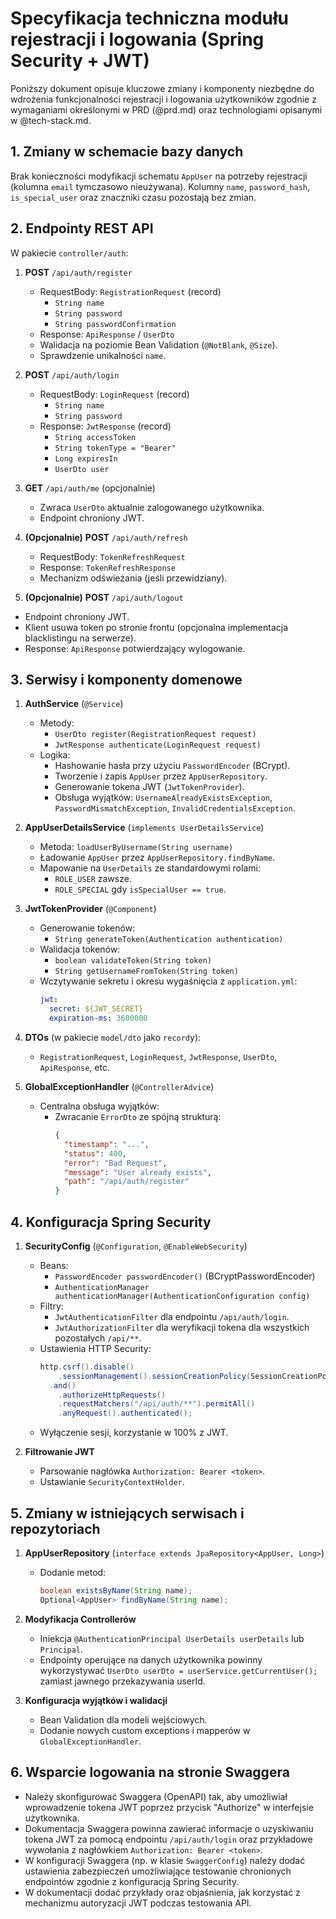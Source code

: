 # Specyfikacja techniczna modułu rejestracji i logowania (Spring Security + JWT)

Poniższy dokument opisuje kluczowe zmiany i komponenty niezbędne do wdrożenia funkcjonalności rejestracji i logowania użytkowników zgodnie z wymaganiami określonymi w PRD (@prd.md) oraz technologiami opisanymi w @tech-stack.md.

## 1. Zmiany w schemacie bazy danych

Brak konieczności modyfikacji schematu `AppUser` na potrzeby rejestracji (kolumna `email` tymczasowo nieużywana). Kolumny `name`, `password_hash`, `is_special_user` oraz znaczniki czasu pozostają bez zmian.

## 2. Endpointy REST API

W pakiecie `controller/auth`:

1. **POST** `/api/auth/register`
   - RequestBody: `RegistrationRequest` (record)
     - `String name`
     - `String password`
     - `String passwordConfirmation`
   - Response: `ApiResponse` / `UserDto`
   -  Walidacja na poziomie Bean Validation (`@NotBlank`, `@Size`).
   - Sprawdzenie unikalności `name`.

2. **POST** `/api/auth/login`
   - RequestBody: `LoginRequest` (record)
     - `String name`
     - `String password`
   - Response: `JwtResponse` (record)
     - `String accessToken`
     - `String tokenType = "Bearer"`
     - `Long expiresIn`
     - `UserDto user`

3. **GET** `/api/auth/me` (opcjonalnie)
   - Zwraca `UserDto` aktualnie zalogowanego użytkownika.
   - Endpoint chroniony JWT.

4. **(Opcjonalnie)** **POST** `/api/auth/refresh`
   - RequestBody: `TokenRefreshRequest`
   - Response: `TokenRefreshResponse`
   - Mechanizm odświeżania (jeśli przewidziany).

5. **(Opcjonalnie)** **POST** `/api/auth/logout`
  - Endpoint chroniony JWT.
  - Klient usuwa token po stronie frontu (opcjonalna implementacja blacklistingu na serwerze).
  - Response: `ApiResponse` potwierdzający wylogowanie.

## 3. Serwisy i komponenty domenowe

1. **AuthService** (`@Service`)
   - Metody:
     - `UserDto register(RegistrationRequest request)`
     - `JwtResponse authenticate(LoginRequest request)`
   - Logika:
     - Hashowanie hasła przy użyciu `PasswordEncoder` (BCrypt).
     - Tworzenie i zapis `AppUser` przez `AppUserRepository`.
     - Generowanie tokena JWT (`JwtTokenProvider`).
     - Obsługa wyjątków: `UsernameAlreadyExistsException`, `PasswordMismatchException`, `InvalidCredentialsException`.

2. **AppUserDetailsService** (`implements UserDetailsService`)
   - Metoda: `loadUserByUsername(String username)`
   - Ładowanie `AppUser` przez `AppUserRepository.findByName`.
   - Mapowanie na `UserDetails` ze standardowymi rolami:
     - `ROLE_USER` zawsze.
     - `ROLE_SPECIAL` gdy `isSpecialUser == true`.

3. **JwtTokenProvider** (`@Component`)
   - Generowanie tokenów:
     - `String generateToken(Authentication authentication)`
   - Walidacja tokenów:
     - `boolean validateToken(String token)`
     - `String getUsernameFromToken(String token)`
   - Wczytywanie sekretu i okresu wygaśnięcia z `application.yml`:
     ```yaml
     jwt:
       secret: ${JWT_SECRET}
       expiration-ms: 3600000
     ```

4. **DTOs** (w pakiecie `model/dto` jako `record`y):
   - `RegistrationRequest`, `LoginRequest`, `JwtResponse`, `UserDto`, `ApiResponse`, etc.

5. **GlobalExceptionHandler** (`@ControllerAdvice`)
   - Centralna obsługa wyjątków:
     - Zwracanie `ErrorDto` ze spójną strukturą:
       ```json
       {
         "timestamp": "...",
         "status": 400,
         "error": "Bad Request",
         "message": "User already exists",
         "path": "/api/auth/register"
       }
       ```

## 4. Konfiguracja Spring Security

1. **SecurityConfig** (`@Configuration`, `@EnableWebSecurity`)
   - Beans:
     - `PasswordEncoder passwordEncoder()` (BCryptPasswordEncoder)
     - `AuthenticationManager authenticationManager(AuthenticationConfiguration config)`
   - Filtry:
     - `JwtAuthenticationFilter` dla endpointu `/api/auth/login`.
     - `JwtAuthorizationFilter` dla weryfikacji tokena dla wszystkich pozostałych `/api/**`.
   - Ustawienia HTTP Security:
     ```java
     http.csrf().disable()
         .sessionManagement().sessionCreationPolicy(SessionCreationPolicy.STATELESS)
       .and()
         .authorizeHttpRequests()
         .requestMatchers("/api/auth/**").permitAll()
         .anyRequest().authenticated();
     ```
   - Wyłączenie sesji, korzystanie w 100% z JWT.

2. **Filtrowanie JWT**
   - Parsowanie nagłówka `Authorization: Bearer <token>`.
   - Ustawianie `SecurityContextHolder`.

## 5. Zmiany w istniejących serwisach i repozytoriach

1. **AppUserRepository** (`interface extends JpaRepository<AppUser, Long>`)
   - Dodanie metod:
     ```java
     boolean existsByName(String name);
     Optional<AppUser> findByName(String name);
     ```

2. **Modyfikacja Controllerów**
   - Iniekcja `@AuthenticationPrincipal UserDetails userDetails` lub `Principal`.
   - Endpointy operujące na danych użytkownika powinny wykorzystywać `UserDto userDto = userService.getCurrentUser();` zamiast jawnego przekazywania userId.

3. **Konfiguracja wyjątków i walidacji**
   - Bean Validation dla modeli wejściowych.
   - Dodanie nowych custom exceptions i mapperów w `GlobalExceptionHandler`.

## 6. Wsparcie logowania na stronie Swaggera

- Należy skonfigurować Swaggera (OpenAPI) tak, aby umożliwiał wprowadzenie tokena JWT poprzez przycisk "Authorize" w interfejsie użytkownika.
- Dokumentacja Swaggera powinna zawierać informacje o uzyskiwaniu tokena JWT za pomocą endpointu `/api/auth/login` oraz przykładowe wywołania z nagłówkiem `Authorization: Bearer <token>`.
- W konfiguracji Swaggera (np. w klasie `SwaggerConfig`) należy dodać ustawienia zabezpieczeń umożliwiające testowanie chronionych endpointów zgodnie z konfiguracją Spring Security.
- W dokumentacji dodać przykłady oraz objaśnienia, jak korzystać z mechanizmu autoryzacji JWT podczas testowania API.